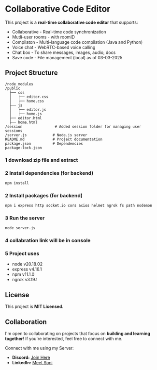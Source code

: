 # Collaborative Code Editor

This project is a **real-time collaborative code editor** that supports:
- Collaborative - Real-time code synchronization
- Mutli-user rooms - with roomID
- Compilaton - Multi-language code compilation (Java and Python)
- Voice chat - WebRTC-based voice calling  
- Chat box - To share messages, images, audio, docs
- Save code - File management (local)
as of 03-03-2025

## Project Structure
```
/node_modules
/public
  ├── css
  │   ├── editor.css  
  │   ├── home.css  
  ├── js       
  │   ├── editor.js
  │   ├── home.js  
  ├── editor.html
  ├── home.html
/session               # Added session folder for managing user sessions
/server.js            # Node.js server
README.md             # Project documentation
package.json          # Dependencies
package-lock.json
```

### 1 download zip file and extract

### 2️ Install dependencies (for backend)
```sh
npm install
```
### 2️ Install packages (for backend)
```sh
npm i express http socket.io cors axios helmet ngrok fs path nodemon
```

### 3️ Run the server
```sh
node server.js
```
### 4 collabration link will be in console

### 5 Project uses 
- node v20.18.02
- express v4.16.1
- npm v11.1.0
- ngrok v3.19.1

## License
This project is **MIT Licensed**.

## Collaboration
I'm open to collaborating on projects that focus on **building and learning together**! If you're interested, feel free to connect with me.

Connect with me using my Server:
- **Discord:** [Join Here](https://discord.gg/QqB8srq)
- **LinkedIn:** [Meet Soni](www.linkedin.com/in/meet-soni-tenacious)

